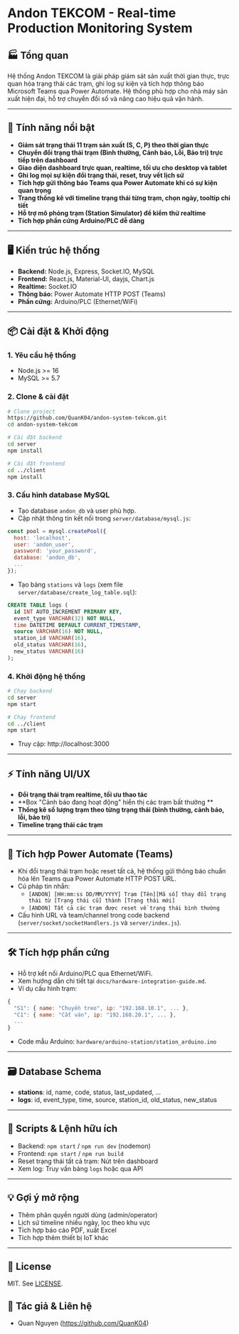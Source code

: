# Andon TEKCOM - Real-time Production Monitoring System

## 🏭 Tổng quan

Hệ thống Andon TEKCOM là giải pháp giám sát sản xuất thời gian thực, trực quan hóa trạng thái các trạm, ghi log sự kiện và tích hợp thông báo Microsoft Teams qua Power Automate. Hệ thống phù hợp cho nhà máy sản xuất hiện đại, hỗ trợ chuyển đổi số và nâng cao hiệu quả vận hành.

---

## 🚀 Tính năng nổi bật
- **Giám sát trạng thái 11 trạm sản xuất (S, C, P) theo thời gian thực**
- **Chuyển đổi trạng thái trạm (Bình thường, Cảnh báo, Lỗi, Bảo trì) trực tiếp trên dashboard**
- **Giao diện dashboard trực quan, realtime, tối ưu cho desktop và tablet**
- **Ghi log mọi sự kiện đổi trạng thái, reset, truy vết lịch sử**
- **Tích hợp gửi thông báo Teams qua Power Automate khi có sự kiện quan trọng**
- **Trang thống kê với timeline trạng thái từng trạm, chọn ngày, tooltip chi tiết**
- **Hỗ trợ mô phỏng trạm (Station Simulator) để kiểm thử realtime**
- **Tích hợp phần cứng Arduino/PLC dễ dàng**

---

## 🖥️ Kiến trúc hệ thống
- **Backend:** Node.js, Express, Socket.IO, MySQL
- **Frontend:** React.js, Material-UI, dayjs, Chart.js
- **Realtime:** Socket.IO
- **Thông báo:** Power Automate HTTP POST (Teams)
- **Phần cứng:** Arduino/PLC (Ethernet/WiFi)

---

## 📦 Cài đặt & Khởi động

### 1. Yêu cầu hệ thống
- Node.js >= 16
- MySQL >= 5.7

### 2. Clone & cài đặt
```bash
# Clone project
https://github.com/QuanK04/andon-system-tekcom.git
cd andon-system-tekcom

# Cài đặt backend
cd server
npm install

# Cài đặt frontend
cd ../client
npm install
```

### 3. Cấu hình database MySQL
- Tạo database `andon_db` và user phù hợp.
- Cập nhật thông tin kết nối trong `server/database/mysql.js`:
```js
const pool = mysql.createPool({
  host: 'localhost',
  user: 'andon_user',
  password: 'your_password',
  database: 'andon_db',
  ...
});
```
- Tạo bảng `stations` và `logs` (xem file `server/database/create_log_table.sql`):
```sql
CREATE TABLE logs (
  id INT AUTO_INCREMENT PRIMARY KEY,
  event_type VARCHAR(32) NOT NULL,
  time DATETIME DEFAULT CURRENT_TIMESTAMP,
  source VARCHAR(16) NOT NULL,
  station_id VARCHAR(16),
  old_status VARCHAR(16),
  new_status VARCHAR(16)
);
```

### 4. Khởi động hệ thống
```bash
# Chạy backend
cd server
npm start

# Chạy frontend
cd ../client
npm start
```
- Truy cập: http://localhost:3000

---

## ⚡ Tính năng UI/UX
- **Đổi trạng thái trạm realtime, tối ưu thao tác**
- **Box "Cảnh báo đang hoạt động" hiển thị các trạm bất thường **
- **Thống kê số lượng trạm theo từng trạng thái (bình thường, cảnh báo, lỗi, bảo trì)**
- **Timeline trạng thái các trạm**

---

## 🔔 Tích hợp Power Automate (Teams)
- Khi đổi trạng thái trạm hoặc reset tất cả, hệ thống gửi thông báo chuẩn hóa lên Teams qua Power Automate HTTP POST URL.
- Cú pháp tin nhắn:
  - `[ANDON] [HH:mm:ss DD/MM/YYYY] Trạm [Tên][Mã số] thay đổi trạng thái từ [Trạng thái cũ] thành [Trạng thái mới]`
  - `[ANDON] Tất cả các trạm được reset về trạng thái bình thường`
- Cấu hình URL và team/channel trong code backend (`server/socket/socketHandlers.js` và `server/index.js`).

---

## 🛠️ Tích hợp phần cứng
- Hỗ trợ kết nối Arduino/PLC qua Ethernet/WiFi.
- Xem hướng dẫn chi tiết tại `docs/hardware-integration-guide.md`.
- Ví dụ cấu hình trạm:
```js
{
  "S1": { name: "Chuyền treo", ip: "192.168.10.1", ... },
  "C1": { name: "Cắt ván", ip: "192.168.20.1", ... },
  ...
}
```
- Code mẫu Arduino: `hardware/arduino-station/station_arduino.ino`

---

## 🗃️ Database Schema
- **stations**: id, name, code, status, last_updated, ...
- **logs**: id, event_type, time, source, station_id, old_status, new_status

---

## 📑 Scripts & Lệnh hữu ích
- Backend: `npm start` / `npm run dev` (nodemon)
- Frontend: `npm start` / `npm run build`
- Reset trạng thái tất cả trạm: Nút trên dashboard
- Xem log: Truy vấn bảng `logs` hoặc qua API

---

## 💡 Gợi ý mở rộng
- Thêm phân quyền người dùng (admin/operator)
- Lịch sử timeline nhiều ngày, lọc theo khu vực
- Tích hợp báo cáo PDF, xuất Excel
- Tích hợp thêm thiết bị IoT khác

---

## 📄 License
MIT. See [LICENSE](LICENSE).

## 👤 Tác giả & Liên hệ
- Quan Nguyen (https://github.com/QuanK04)